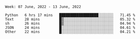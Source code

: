 <!--START_SECTION:waka-->
```text
Week: 07 June, 2022 - 13 June, 2022

Python   6 hrs 17 mins   ██████████████████░░░░░░░   71.45 % 
Text     28 mins         █▒░░░░░░░░░░░░░░░░░░░░░░░   05.32 % 
sh       26 mins         █▒░░░░░░░░░░░░░░░░░░░░░░░   04.94 % 
JSON     24 mins         █░░░░░░░░░░░░░░░░░░░░░░░░   04.61 % 
Other    22 mins         █░░░░░░░░░░░░░░░░░░░░░░░░   04.21 % 
```
<!--END_SECTION:waka-->
